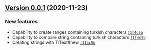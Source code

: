 ## [Version 0.0.1](https://github.com/sbagdat/turkish_ranges/releases/tag/v0.1.0) (2020-11-23)

### New features

- Capability to create ranges containing turkish characters [`f1f4c5b`](https://github.com/sbagdat/turkish_ranges/commit/f1f4c5b)
- Capability to compare string containing turkish characters [`f1f4c5b`](https://github.com/sbagdat/turkish_ranges/commit/f1f4c5b)
- Creating strings with TrText#new [`f1f4c5b`](https://github.com/sbagdat/turkish_ranges/CHANGELOG.md/commit/f1f4c5b)
